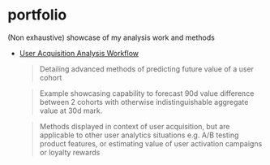 # portfolio
(Non exhaustive) showcase of my analysis work and methods

* [User Acquisition Analysis Workflow](https://nbviewer.org/github/pyryjh/portfolio/blob/main/customer_acquisition_analytics/user_acquisition_analysis_workflow.ipynb)
    > Detailing advanced methods of predicting future value of a user cohort

    > Example showcasing capability to forecast 90d value difference between 2 cohorts with otherwise indistinguishable aggregate value at 30d mark.

    > Methods displayed in context of user acquisition, but are applicable to other user analytics situations e.g. A/B testing product features, or estimating value of user activation campaigns or loyalty rewards
